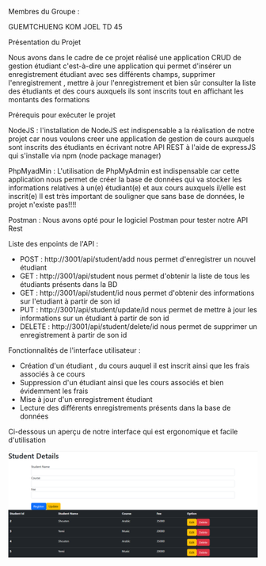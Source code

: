 Membres du Groupe : 

GUEMTCHUENG KOM JOEL TD 45 


Présentation du Projet 

Nous avons dans le cadre de ce projet réalisé une application CRUD  de gestion étudiant c'est-à-dire
une application qui permet d'insérer un enregistrement étudiant avec ses différents champs, supprimer 
l'enregistrement , mettre à jour l'enregistrement et bien sûr consulter la liste des étudiants et des 
cours auxquels ils sont inscrits tout en affichant les montants des formations 

Prérequis pour exécuter le projet 

NodeJS : l'installation de NodeJS est indispensable a la réalisation de notre projet car nous voulons creer 
une application de gestion de cours auxquels sont inscrits des étudiants en écrivant notre API REST à l'aide de expressJS qui s'installe via npm (node package manager) 

PhpMyadMin : L'utilisation de PhpMyAdmin est indispensable car cette application nous permet de créer la base
de données qui va stocker les informations relatives à un(e) étudiant(e) et aux cours auxquels il/elle est inscrit(e)
Il est très important de souligner que sans base de données, le projet n'existe pas!!!!

Postman : Nous avons opté pour le logiciel Postman pour tester notre API Rest


Liste des enpoints de l'API : 

- POST : http://3001/api/student/add nous permet d'enregistrer un nouvel étudiant 
- GET : http://3001/api/student nous permet d'obtenir la liste de tous les étudiants présents dans la BD
- GET : http://3001/api/student/id nous permet d'obtenir des informations sur l'etudiant à partir de son id
- PUT : http://3001/api/student/update/id nous permet de mettre à jour les informations sur un étudiant à partir de son id
- DELETE : http://3001/api/student/delete/id nous permet de supprimer un enregistrement à partir de son id 


Fonctionnalités de l'interface utilisateur : 
- Création d'un étudiant , du cours auquel il est inscrit ainsi que les frais associés à ce cours
- Suppression d'un étudiant ainsi que les cours associés et bien évidemment les frais 
- Mise à jour d'un enregistrement étudiant 
- Lecture des différents enregistrements présents dans la base de données


Ci-dessous un aperçu de notre interface qui est ergonomique et facile d'utilisation

![alt text](image-1.png)

